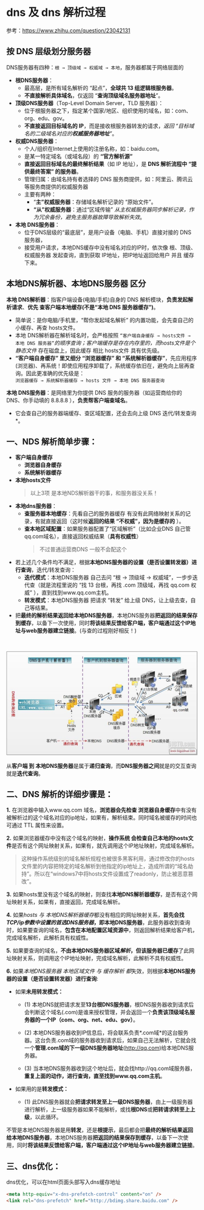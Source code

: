 # dns 及 dns 解析过程

参考：https://www.zhihu.com/question/23042131

## 按 DNS 层级划分服务器
DNS服务器有四种：```根 → 顶级域 → 权威域 → 本地```，服务器都属于网络层面的
* **根DNS服务器**：
    * 最高层，是所有域名解析的 “起点”，**全球共 13 组逻辑根服务器**。
    * **不直接解析具体域名**，仅返回 “**查询顶级域名服务器地址**”。
* **顶级DNS服务器**（Top-Level Domain Server，TLD 服务器）：
    * 位于根服务器之下，指定某个国家/地区、组织使用的域名，如：com、org、edu、gov。
    * **不直接返回目标域名的 IP**，而是接收根服务器转发的请求，*返回 “目标域名的二级域名对应的**权威服务器地址**”*。
* **权威DNS服务器**：
    * 个人/组织在Internet上使用的注册名称，如：baidu.com。
    * 是某一特定域名（或域名段）的 **“官方解析源”** 
    * **直接返回目标域名的最终解析结果**（如 IP 地址），是 **DNS 解析流程中 “提供最终答案” 的服务器**。
    * 管理归属：由域名持有者选择的 DNS 服务商提供，如：阿里云、腾讯云等服务商提供的权威服务器
    * 主要有两种：
        * “**主”权威服务器**：存储域名解析记录的 “原始文件”。
        * **“从”权威服务器**：通过“区域传输” *从主权威服务器同步解析记录，作为冗余备份，避免主服务器故障导致解析失效*。
* **本地 DNS服务器**：
    * 位于DNS层级的“最底层”，是用户设备（电脑、手机）直接对接的 DNS 服务器，
    * 接受用户请求，本地DNS缓存中没有域名对应的IP时，依次像 根、顶级、权威服务器 发起查询，直到获取 IP地址，把IP地址返回给用户 并且 缓存下来。


## 本地DNS解析器、本地DNS服务器 区分
**本地 DNS解析器**：指客户端设备(电脑/手机)自身的 DNS 解析模块，**负责发起解析请求**、**优先 查客户端本地缓存(不是“本地 DNS 服务器缓存”)**。  
* 简单说：是你电脑/手机里，“帮你发起域名解析” 的内置功能，会先查自己的小缓存、再查 hosts文件。  
* 本地 DNS解析器在解析域名时，会严格按照 ```“客户端自身缓存 → hosts文件 → 本地 DNS 服务器”```*的顺序查询；客户端缓存是存在内存里的，而hosts文件是个静态文件* 存在磁盘上，因此缓存 相比 hosts文件 具有优先级。  
* **“客户端自身缓存” 里又细分 “浏览器缓存” 和 “系统解析器缓存”**，先应用程序(浏览器)、再系统！即使应用程序卸载了，系统缓存依旧在，避免向上层再查询。因此更准确的优先级是：<br/>```浏览器缓存 → 系统解析器缓存 → hosts 文件 → 本地 DNS 服务器查询```

**本地 DNS服务器**：是网络里为你提供 DNS 服务的服务器（如运营商给你的 DNS、你手动填的 8.8.8.8 ），**负责帮客户端查域名**。
* 它会查自己的服务器端缓存、查区域配置，还会去向上级 DNS 迭代/转发查询*。


## 一、NDS 解析简单步骤：
* **客户端自身缓存**
    * **浏览器自身缓存**
    * **系统解析器缓存**
* **本地hosts文件**   
    > 以上3项 是本地NDS解析器干的事，和服务器没关系！
* **本地dns服务器**：
    * **查服务器本地缓存**：先看自己的服务器缓存 有没有此网络映射关系的记录，有就直接返回（这时候**返回的结果 “不权威”，因为是缓存的** ）。
    * **查本地区域配置**：如果服务器配置了“区域解析”（比如企业DNS 自己管qq.com域名），直接返回权威结果（**具有权威性**）
        > 不过普通运营商DNS 一般不会配这个
* 若上述几个条件均不满足，根据**本地DNS服务器的设置（是否设置转发器）进行查询**，迭代/转发查询：
    * **迭代模式**：本地DNS服务器 自己去问 “根 → 顶级域 → 权威域”，一步步迭代查（就是流程里说的 “找 13 台根，再找 .com 顶级域，再找 qq.com 权威” ），直到找到www.qq.com主机。
    * **转发模式**：本地DNS服务器 把请求 “转发” 给上级 DNS，让上级去查，自己等结果。
* 把**最终的解析结果返回给本地DNS服务器**，本地DNS服务器**把返回的结果保存到缓存**，以备下一次使用，同时**将该结果反馈给客户端，客户端通过这个IP地址与web服务器建立链接**。(与查的过程刚好相反！)

<br/>


![dns解析过程](./icon/dns.jpeg)

从**客户端 到 本地DNS服务器**是属于**递归查询**，而**DNS服务器之间**就是的交互查询就是**迭代查询**。

<!-- 下面的步骤貌似 不太准，参考上面的即可！ -->
## 二、DNS 解析的详细步骤是：

**1.** 在浏览器中输入www.qq.com 域名，**浏览器会先检查 浏览器自身缓存**中有没有被解析过的这个域名对应的ip地址，如果有，解析结束。同时域名被缓存的时间也可通过 TTL 属性来设置。

**2.** 如果浏览器缓存中没有这个域名的映射，**操作系统 会检查自己本地的hosts文件**是否有这个网址映射关系，如果有，就先调用这个IP地址映射，完成域名解析。 
> 这种操作系统级别的域名解析规程也被很多黑客利用，通过修改你的hosts文件里的内容把特定的域名解析到他指定的ip地址上，造成所谓的“域名劫持”。所以在“windows7中将hosts文件设置成了readonly，防止被恶意篡改”。

**3.** 如果hosts里没有这个域名的映射，则查找**本地DNS解析器缓存**，是否有这个网址映射关系，如果有，直接返回，完成域名解析。 

**4.** 如果*hosts 与 本地DNS解析器缓存*都没有相应的网址映射关系，**首先会找*TCP/ip参数中设置的首选DNS服务器*，即本地DNS服务器**，此服务器收到查询时，如果要查询的域名，**包含在本地配置区域资源中**，则返回解析结果给客户机，完成域名解析，此解析具有权威性。 

**5.** 如果要查询的域名，**不由本地DNS服务器区域*解析*，但该服务器已缓存**了此网址映射关系，则调用这个IP地址映射，完成域名解析，此解析不具有权威性。 

**6.** 如果*本地DNS服务器 本地区域文件 与 缓存解析 都*失效，则根据**本地DNS服务器的设置（是否设置转发器）进行查询**:

* 如果**未用转发模式：**

    * (1) 本地DNS就把请求发至**13台根DNS服务器**，根DNS服务器收到请求后会判断这个域名(.com)是谁来授权管理，并会返回一个**负责该顶级域名服务器的一个IP（com、org、net、edu、gov）**。

    * (2) 本地DNS服务器收到IP信息后，将会联系负责*.com域*的这台服务器。这台负责.com域的服务器收到请求后，如果自己无法解析，它就会找一个**管理.com域的下一级DNS服务器地址**(http://qq.com)给本地DNS服务器。
    
    * (3) 当本地DNS服务器收到这个地址后，就会找http://qq.com域服务器，**重复上面的动作，进行查询，直至找到www.qq.com主机**。 

* 如果用的是**转发模式：**

    * (1) 此DNS服务器就会**把请求转发至上一级DNS服务器**，由上一级服务器进行解析，上一级服务器如果不能解析，或找**根DNS**或**把转请求转至上上级**，以此循环。


不管是本地DNS服务器是用**转发**，还是**根提示**，最后都会把**最终的解析结果返回给本地DNS服务器**，本地DNS服务器**把返回的结果保存到缓存**，以备下一次使用，同时**将该结果反馈给客户端，客户端通过这个IP地址与web服务器建立链接**。

## 三、dns优化：
dns优化，可以在html页面头部写入dns缓存地址

```html
<meta http-equiv="x-dns-prefetch-control" content="on" />
<link rel="dns-prefetch" href="http://bdimg.share.baidu.com" />
```
